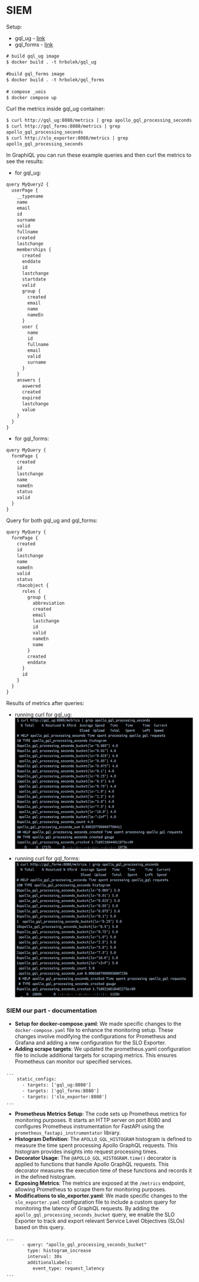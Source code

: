 # SIEM

Setup:
- gql_ug - [link](https://github.com/r0zehnal0vak/gql_ug/tree/SIEM)
- gql_forms - [link](https://github.com/r0zehnal0vak/gql_forms/tree/SIEM)

```
# build gql_ug image
$ docker build . -t hrbolek/gql_ug

#build gql_forms image
$ docker build . -t hrbolek/gql_forms

# compose _uois
$ docker compose up
```
Curl the metrics inside gql_ug container:
```
$ curl http://gql_ug:8080/metrics | grep apollo_gql_processing_seconds
$ curl http://gql_forms:8080/metrics | grep apollo_gql_processing_seconds
$ curl http://slo_exporter:8080/metrics | grep apollo_gql_processing_seconds
```

In GraphiQL you can run these example queries and then curl the metrics to see the results:
- for gql_ug:
```
query MyQuery2 {
  userPage {
    __typename
    name
    email
    id
    surname
    valid
    fullname
    created
    lastchange
    memberships {
      created
      enddate
      id
      lastchange
      startdate
      valid
      group {
        created
        email
        name
        nameEn
      }
      user {
        name
        id
        fullname
        email
        valid
        surname
      }
    }
    answers {
      aswered
      created
      expired
      lastchange
      value
    }
  }
}
```
- for gql_forms:
```
query MyQuery {
  formPage {
    created
    id
    lastchange
    name
    nameEn
    status
    valid
  }
}
```

Query for both gql_ug and gql_forms:
```
query MyQuery {
  formPage {
    created
    id
    lastchange
    name
    nameEn
    valid
    status
    rbacobject {
      roles {
        group {
          abbreviation
          created
          email
          lastchange
          id
          valid
          nameEn
          name
        }
        created
        enddate
      }
      id
    }
  }
}
```
Results of metrics after queries:
- running curl for gql_ug:
 ![gql_ug](pictures/ug.png)

 - running curl for gql_forms:
 ![gql_forms](pictures/forms.png)

### SIEM our part - documentation
- __Setup for docker-compose.yaml__: We made specific changes to the <code>docker-compose.yaml</code> file to enhance the monitoring setup. These changes involve modifying the configurations for Prometheus and Grafana and adding a new configuration for the SLO Exporter.
- __Adding scrape targets__: We updated the prometheus.yaml configuration file to include additional targets for scraping metrics. This ensures Prometheus can monitor our specified services.
```
...
    static_configs:
      - targets: ['gql_ug:8080']
      - targets: ['gql_forms:8080']
      - targets: ['slo_exporter:8080']
...
```
- __Prometheus Metrics Setup__: The code sets up Prometheus metrics for monitoring purposes. It starts an HTTP server on port 8080 and configures Prometheus instrumentation for FastAPI using the <code>prometheus_fastapi_instrumentator</code> library.
- __Histogram Definition__: The <code>APOLLO_GQL_HISTOGRAM</code> histogram is defined to measure the time spent processing Apollo GraphQL requests. This histogram provides insights into request processing times.
- __Decorator Usage__: The <code>@APOLLO_GQL_HISTOGRAM.time()</code> decorator is applied to functions that handle Apollo GraphQL requests. This decorator measures the execution time of these functions and records it in the defined histogram.
- __Exposing Metrics__: The metrics are exposed at the <code>/metrics</code> endpoint, allowing Prometheus to scrape them for monitoring purposes.
- __Modifications to slo_exporter.yaml__: We made specific changes to the <code>slo_exporter.yaml</code> configuration file to include a custom query for monitoring the latency of GraphQL requests. By adding the <code>apollo_gql_processing_seconds_bucket</code> query, we enable the SLO Exporter to track and export relevant Service Level Objectives (SLOs) based on this query.
```
...
      - query: "apollo_gql_processing_seconds_bucket" 
        type: histogram_increase
        interval: 30s
        additionalLabels:
          event_type: request_latency
...
```
